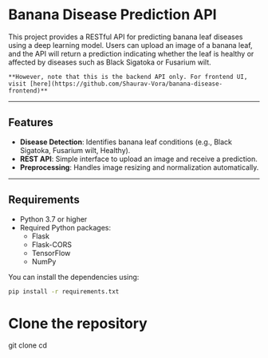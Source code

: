 # Banana Disease Prediction API

This project provides a RESTful API for predicting banana leaf diseases using a deep learning model. Users can upload an image of a banana leaf, and the API will return a prediction indicating whether the leaf is healthy or affected by diseases such as Black Sigatoka or Fusarium wilt.

`**However, note that this is the backend API only. For frontend UI, visit [here](https://github.com/Shaurav-Vora/banana-disease-frontend)**`

---

## Features
- **Disease Detection**: Identifies banana leaf conditions (e.g., Black Sigatoka, Fusarium wilt, Healthy).
- **REST API**: Simple interface to upload an image and receive a prediction.
- **Preprocessing**: Handles image resizing and normalization automatically.

---

## Requirements
- Python 3.7 or higher
- Required Python packages:
  - Flask
  - Flask-CORS
  - TensorFlow
  - NumPy

You can install the dependencies using:
```bash
pip install -r requirements.txt
```
# Clone the repository
git clone <repository-url>
cd <repository-folder>
